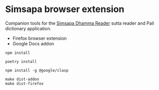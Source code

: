 # Simsapa browser extension

Companion tools for the [Simsapa Dhamma Reader](https://simsapa.github.io/) sutta reader and Pali dictionary application.

- Firefox browser extension
- Google Docs addon

``` shell
npm install

poetry install

npm install -g @google/clasp

make dist-addon
make dist-firefox
```

